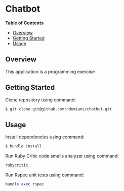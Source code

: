 Chatbot
=======

**Table of Contents**

- [Overview](#overview)
- [Getting Started](#getting-started)
- [Usage](#usage)

## Overview
This application is a programming exercise

## Getting Started
Clone repository using command:

```bash
$ git clone git@github.com:ndemianc/chatbot.git
```

## Usage
Install dependencies using command:
```bash
$ bundle install
```

Run Ruby Critic code smells analyzer using command:
```ruby
rubycritic
```

Run Rspec unit tests using command:
```ruby
bundle exec rspec
```
